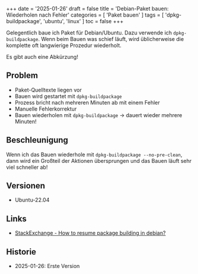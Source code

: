 +++
date = '2025-01-26'
draft = false
title = 'Debian-Paket bauen: Wiederholen nach Fehler'
categories = [ 'Paket bauen' ]
tags = [ 'dpkg-buildpackage', 'ubuntu', 'linux' ]
toc = false
+++

<!--
Debian-Paket bauen: Wiederholen nach Fehler
==========================================
-->

Gelegentlich baue ich Paket für Debian/Ubuntu.
Dazu verwende ich `dpkg-buildpackage`.
Wenn beim Bauen was schief läuft, wird üblicherweise
die komplette oft langwierige Prozedur wiederholt.

Es gibt auch eine Abkürzung!

<!--more-->

Problem
-------

- Paket-Quelltexte liegen vor
- Bauen wird gestartet mit `dpkg-buildpackage`
- Prozess bricht nach mehreren Minuten ab mit einem Fehler
- Manuelle Fehlerkorrektur
- Bauen wiederholen mit `dpkg-buildpackage` -> dauert wieder mehrere Minuten!

Beschleunigung
--------------

Wenn ich das Bauen wiederhole mit `dpkg-buildpackage --no-pre-clean`,
dann wird ein Großteil der Aktionen übersprungen und das Bauen läuft
sehr viel schneller ab!

Versionen
---------

- Ubuntu-22.04

Links
-----

- [StackExchange - How to resume package building in debian?](https://unix.stackexchange.com/questions/381221/how-to-resume-package-building-in-debian)

Historie
--------

- 2025-01-26: Erste Version
